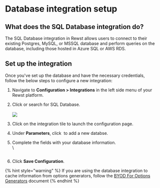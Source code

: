 # Database integration setup

## What does the SQL Database integration do?

The SQL Database integration in Rewst allows users to connect to their existing Postgres, MySQL, or MSSQL database and perform queries on the database, including those hosted in Azure SQL or AWS RDS.

## Set up the integration

Once you've set up the database and have the necessary credentials, follow the below steps to configure a new integration:

1. Navigate to **Configuration > Integrations** in the left side menu of your Rewst platform.
2. Click or search for SQL Database.\
   \
   ![](<../../../../../.gitbook/assets/Screenshot 2025-05-12 at 9.33.16 AM.png>)
3. Click on the integration tile to launch the configuration page.
4. Under **Parameters**, click <img src="../../../../../.gitbook/assets/Screenshot 2025-05-12 at 9.35.44 AM.png" alt="" data-size="line"> to add a new databse.
5.  Complete the fields with your database information.\
    \


    <figure><img src="../../../../../.gitbook/assets/Screenshot 2025-05-12 at 9.36.24 AM.png" alt=""><figcaption></figcaption></figure>
6. Click **Save Configuration**.



{% hint style="warning" %}
If you are using the database integration to cache information from options generators, follow the [BYOD For Options Generators](byod-for-dattormm.md) document
{% endhint %}

